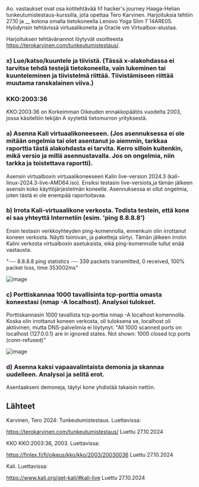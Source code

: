 Ao. vastaukset ovat osa kotitehtävää h1 hacker's journey Haaga-Helian tunkeutumistestaus-kurssilla, jota opettaa Tero Karvinen. Harjoituksia tehtiin 27.10 ja __ kotona omalla tietokoneella Lenovo Yoga Slim 7 14ARE05. Hyödynsin tehtävissä virtuaalikoneita ja Oracle vm Virtualbox-alustaa. 

Harjoituksen tehtävänannot löytyvät osoitteesta https://terokarvinen.com/tunkeutumistestaus/.

### x) Lue/katso/kuuntele ja tiivistä. (Tässä x-alakohdassa ei tarvitse tehdä testejä tietokoneella, vain lukeminen tai kuunteleminen ja tiivistelmä riittää. Tiivistämiseen riittää muutama ranskalainen viiva.)

###  KKO:2003:36
KKO:2003:36 on Korkeimman Oikeuden ennakkopäätös vuodelta 2003, jossa käsiteltiin tekijän A syytettä tietomurron yrityksestä.

### a) Asenna Kali virtuaalikoneeseen. (Jos asennuksessa ei ole mitään ongelmia tai olet asentanut jo aiemmin, tarkkaa raporttia tästä alakohdasta ei tarvita. Kerro silloin kuitenkin, mikä versio ja millä asennustavalla. Jos on ongelmia, niin tarkka ja toistettava raportti).

Asensin virtualboxin virtuaalikoneeseen Kalin live-version 2024.3 (kali-linux-2024.3-live-AMD64.iso).
Ensiksi testasin live-versiota,ja tämän jälkeen asensin koko käyttöjärjestelmän koneelle. 
Asennuksessa ei ollut ongelmia, joten tästä ei ole enempää raportoitavaa.

### b) Irrota Kali-virtuaalikone verkosta. Todista testein, että kone ei saa yhteyttä Internetiin (esim. 'ping 8.8.8.8')

Ensin testasin verkkoyhteyden ping-komennolla, ennenkuin olin irrottanut koneen verkosta. Näytti toimivan, ja paketteja siirtyi. Tämän jälkeen irrotin Kalini verkosta virtualboxin asetuksista, eikä ping-komennolle tullut enää vastausta.

"--- 8.8.8.8 ping statistics ---
339 packets transmitted, 0 received, 100% packet loss, time 353002ms"


![image](https://github.com/user-attachments/assets/7521caca-cf0d-4704-8ea0-6f6f80607a0e)


### c) Porttiskannaa 1000 tavallisinta tcp-porttia omasta koneestasi (nmap -A localhost). Analysoi tulokset.
 
Porttiskannasin 1000 tavallista tcp-porttia nmap -A localhost komennolla. Koska olin irrottanut koneen verkosta, oli tuloksena se, localhost oli aktiivinen, mutta DNS-palvelimia ei löytynyt. 
"All 1000 scanned ports on localhost (127.0.0.1) are in ignored states.
Not shown: 1000 closed tcp ports (conn-refused)"


![image](https://github.com/user-attachments/assets/f103156b-7655-42aa-9e94-d5f3e0093592)


### d) Asenna kaksi vapaavalintaista demonia ja skannaa uudelleen. Analysoi ja selitä erot.

Asentaakseni demoneja, täytyi kone yhdistää takaisin nettiin. 

## Lähteet

Karvinen, Tero 2024: Tunkeutumistestaus. Luettavissa: 

https://terokarvinen.com/tunkeutumistestaus/ Luettu 27.10.2024

KKO KKO:2003:36, 2003. Luettavissa:

https://finlex.fi/fi/oikeus/kko/kko/2003/20030036 Luettu 27.10.2024


Kali. Luettavissa:

https://www.kali.org/get-kali/#kali-live Luettu 27.10.2024
